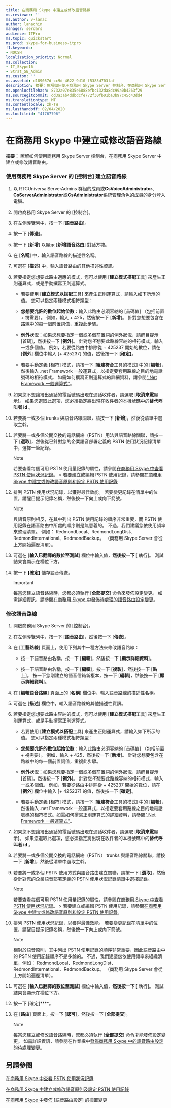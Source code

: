 ```yaml
---
title: 在商務用 Skype 中建立或修改語音路線
ms.reviewer: ''
ms.author: v-lanac
author: lanachin
manager: serdars
audience: ITPro
ms.topic: quickstart
ms.prod: skype-for-business-itpro
f1.keywords:
- NOCSH
localization_priority: Normal
ms.collection:
- IT_Skype16
- Strat_SB_Admin
ms.custom: ''
ms.assetid: d189057d-cc9d-4622-9d10-f5385d703faf
description: 摘要：瞭解如何使用商務用 Skype Server 控制台，在商務用 Skype Server 中建立或修改語音路線。
ms.openlocfilehash: 8732a07e835e6888efbc132da8dc99a0b4263f29
ms.sourcegitcommit: dd3a3ab4ddbdcfe772f30fb01ba3b97c45c43dd4
ms.translationtype: MT
ms.contentlocale: zh-TW
ms.lasthandoff: 02/04/2020
ms.locfileid: "41767796"
---
```

# <a name="create-or-modify-a-voice-route-in-skype-for-business"></a>在商務用 Skype 中建立或修改語音路線
 
**摘要：** 瞭解如何使用商務用 Skype Server 控制台，在商務用 Skype Server 中建立或修改語音路由。
  
### <a name="to-create-a-voice-route-by-using-the-skype-for-business-server-control-panel"></a>使用商務用 Skype Server 的 [控制台] 建立語音路線

1. 以 RTCUniversalServerAdmins 群組的成員或**CsVoiceAdministrator**、 **CsServerAdministrator**或**CsAdministrator**系統管理角色的成員的身分登入電腦。
    
2. 開啟商務用 Skype Server 的 [控制台]。
    
3. 在左側導覽列中，按一下 [**語音路由**]。
    
4. 按一下 [**傳送**]。
    
5. 按一下 [**新增**] 以顯示 [**新增語音路由**] 對話方塊。
    
6. 在 [**名稱**] 中，輸入語音路線的描述性名稱。
    
7. 可選在 [**描述**] 中，輸入語音路由的其他描述性資訊。
    
8. 若要指定您想要此路由適應的模式，您可以使用 [**建立模式搭配**工具] 來產生正則運算式，或是手動撰寫正則運算式。
    
   - 若要使用 [**建立模式以搭配**工具] 來產生正則運算式，請輸入如下所示的值。 您可以指定兩種模式相符類型：
    
   - **您想要允許的數位起始位數**：輸入此路由必須容納的 [首碼值] （包括前置 + 視需要）。 例如，輸入 + 425，然後按一下 [**新增**]。 針對您想要包含在路線中的每一個前置詞值，重複此步驟。
    
   - **例外**狀況：如果您想要指定一個或多個前置詞的例外狀況，請醒目提示 [首碼]，然後按一下 [**例外**]。 針對您*不*想要此路線容納的相符模式，輸入一或多個值。 例如，若要從路由中排除從 + 425237 開始的數位，請在 [**例外**] 欄位中輸入 [+ 425237] 的值，然後按一下 **[確定]**。
    
   - 若要手動定義 [相符] 模式，請按一下 [**組建符合**工具的模式] 中的 [**編輯**]，然後輸入 .net Framework 一般運算式，以指定要套用路線之目的地電話號碼的相符模式。 如需如何撰寫正則運算式的詳細資料，請參閱[".Net Framework 一般運算式"](https://go.microsoft.com/fwlink/p/?linkId=140927)。 
    
9. 如果您不想讓撥出通話的電話號碼出現在通話收件者，請選取 [**取消來電**顯示]。 如果您選取此選項，您必須指定將出現在收件者的本機號碼中的**替代呼叫者 id** 。
    
10. 若要將一或多個 trunks 與語音路線關聯，請按一下 [**新增**]，然後從清單中選取主幹。
    
11. 若要將一或多個公開交換的電話網絡（PSTN）用法與語音路線關聯，請按一下 [**選取**]，然後從已針對您的企業語音部署定義的 PSTN 使用狀況記錄清單中，選擇一筆記錄。
    
    > [!NOTE]
    > 若要查看每個可用 PSTN 使用量記錄的屬性，請參閱[在商務用 Skype 中查看 PSTN 使用狀況記錄](view-pstn-usage-records.md)。 > 若要建立或編輯 PSTN 使用記錄，請參閱[在商務用 Skype 中建立或修改語音原則和設定 PSTN 使用記錄](voice-policy-and-pstn-usage-records.md)
  
12. 排列 PSTN 使用狀況記錄，以獲得最佳效能。 若要變更記錄在清單中的位置，請醒目提示記錄名稱，然後按一下向上或向下箭號。
    
    > [!NOTE]
    > 與語音原則相反，在其中列出 PSTN 使用記錄的順序非常重要，而 PSTN 使用記錄在語音路由中所處的順序則是無意義的。 不過，我們建議您依使用頻率來整理清單。 例如： RedmondLocal、RedmondLongDist、RedmondInternational、RedmondBackup。 （商務用 Skype Server 會從上方開始遍歷清單）。 
  
13. 可選在 [**輸入已翻譯的數位至測試**] 欄位中輸入值，**然後按一下 [** 執行]。 測試結果會顯示在欄位下方。
    
14. 按一下 **[確定]** 儲存語音傳送。
    
    > [!IMPORTANT]
    > 每當您建立語音路線時，您都必須執行 [**全部提交**] 命令來發佈設定變更。 如需詳細資訊，請參閱[在商務用 Skype 中發佈待處理的語音路由設定變更](voice-route-config-changes.md)。 
  
### <a name="to-modify-a-voice-route"></a>修改語音路線

1. 開啟商務用 Skype Server 的 [控制台]。
    
2. 在左側導覽列中，按一下 [**語音路由**]，然後按一下 [**傳送**]。
    
3. 在 [**工藝路線**] 頁面上，使用下列其中一種方法來修改語音路線：
    
   - 按一下語音路由名稱，按一下 [**編輯**]，然後按一下 [**顯示詳細資料**]。
    
   - 按一下語音路由名稱，按一下 [**編輯**]，按一下 [**複製**]，然後按一下 [**貼**上]。 按一下您剛建立的語音信箱新複本，按一下 [**編輯**]，然後按一下 [**顯示詳細資料**]。
    
4. 在 [**編輯語音路線**] 頁面上的 [**名稱**] 欄位中，輸入語音路線的描述性名稱。
    
5. 可選在 [**描述**] 欄位中，輸入語音路線的其他描述性資訊。
    
6. 若要指定您想要此路由容納的模式，您可以使用 [**建立模式搭配**工具] 來產生正則運算式，或是手動撰寫正則運算式。
    
   - 若要使用 [**建立模式以搭配**工具] 來產生正則運算式，請輸入如下所示的值。 您可以指定兩種模式相符類型：
    
   - **您想要允許的數位起始位數**：輸入此路由必須容納的 [首碼值] （包括前置 + 視需要）。 例如，輸入 + 425，然後按一下 [**新增**]。 針對您想要包含在路線中的每一個前置詞值，重複此步驟。
    
   - **例外**狀況：如果您想要指定一個或多個前置詞的例外狀況，請醒目提示 [首碼]，然後按一下 [**例外**]。 針對您*不*想要此路線容納的相符模式，輸入一或多個值。 例如，若要從路由中排除從 + 425237 開始的數位，請在 [**例外**] 欄位中輸入 [+ 425237] 的值，然後按一下 **[確定]**。
    
   - 若要手動定義 [相符] 模式，請按一下 [**組建符合**工具的模式] 中的 [**編輯**]，然後輸入 .net Framework 一般運算式，以指定要套用路線之目的地電話號碼的相符模式。如需如何撰寫正則運算式的詳細資料，請參閱[".Net Framework 一般運算式"](https://go.microsoft.com/fwlink/p/?linkId=140927)。 
    
7. 如果您不想讓撥出通話的電話號碼出現在通話收件者，請選取 [**取消來電**顯示]。 如果您選取此選項，您必須指定將出現在收件者的本機號碼中的**替代呼叫者 id** 。
    
8. 若要將一或多個公開交換的電話網絡（PSTN） trunks 與語音路線關聯，請按一下 [**新增**]，然後從清單中選取主幹。
    
9. 若要將一或多個 PSTN 使用方式與語音路由建立關聯，請按一下 [**選取**]，然後從針對您的企業語音部署定義的 PSTN 使用狀況記錄清單中選擇記錄。
    
    > [!NOTE]
    > 若要查看每個可用 PSTN 使用量記錄的屬性，請參閱[在商務用 Skype 中查看 PSTN 使用狀況記錄](view-pstn-usage-records.md)。 > 若要建立或編輯 PSTN 使用記錄，請參閱[在商務用 Skype 中建立或修改語音原則和設定 PSTN 使用記錄](voice-policy-and-pstn-usage-records.md)。 
  
10. 排列 PSTN 使用狀況記錄，以獲得最佳效能。 若要變更記錄在清單中的位置，請醒目提示記錄名稱，然後按一下向上或向下箭號。
    
    > [!NOTE]
    > 相對於語音原則，其中列出 PSTN 使用記錄的順序非常重要，因此語音路由中的 PSTN 使用記錄順序不是多餘的。 不過，我們建議您依使用頻率來組織清單，例如： RedmondLocal、RedmondLongDist、RedmondInternational、RedmondBackup。 （商務用 Skype Server 會從上方開始遍歷清單）。 
  
11. 可選在 [**輸入已翻譯的數位至測試**] 欄位中輸入值，**然後按一下 [** 執行]。 測試結果會顯示在欄位下方。
    
12. 按一下 [確定]****。
    
13. 在 [**路由**] 頁面上，按一下 [**認可**]，然後按一下 [**全部提交**]。 
    
    > [!NOTE]
    > 每當您建立或修改語音路線時，您都必須執行 [**全部提交**] 命令才能發佈設定變更。 如需詳細資訊，請參閱在作業檔中[發佈商務用 Skype 中的語音路由設定的待處理變更](voice-route-config-changes.md)。
  
## <a name="see-also"></a>另請參閱

[在商務用 Skype 中查看 PSTN 使用狀況記錄](view-pstn-usage-records.md)
  
[在商務用 Skype 中建立或修改語音原則及設定 PSTN 使用記錄](voice-policy-and-pstn-usage-records.md)
  
[在商務用 Skype 中發佈 [語音路由設定] 的擱置變更](voice-route-config-changes.md)

